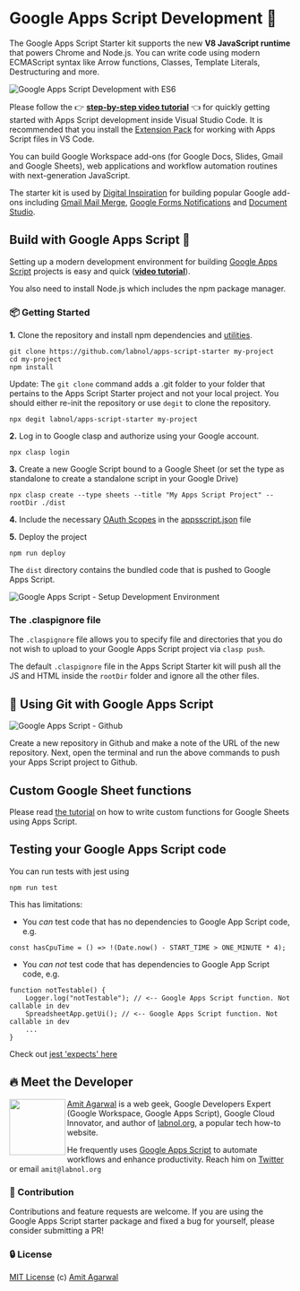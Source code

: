 # Google Apps Script Development 💯

The Google Apps Script Starter kit supports the new **V8 JavaScript runtime** that powers Chrome and Node.js. You can write code using modern ECMAScript syntax like Arrow functions, Classes, Template Literals, Destructuring and more.

![Google Apps Script Development with ES6](images/google-apps-script-development.png)

Please follow the 👉 **[step-by-step video tutorial](https://www.youtube.com/watch?v=KxdCIbeO4Uk)** 👈 for quickly getting started with Apps Script development inside Visual Studio Code. It is recommended that you install the [Extension Pack](https://marketplace.visualstudio.com/items?itemName=labnol.google-apps-script) for working with Apps Script files in VS Code.

You can build Google Workspace add-ons (for Google Docs, Slides, Gmail and Google Sheets), web applications and workflow automation routines with next-generation JavaScript.

The starter kit is used by [Digital Inspiration](https://digitalinspiration.com/) for building popular Google add-ons including [Gmail Mail Merge](https://workspace.google.com/marketplace/app/mail_merge_with_attachments/223404411203), [Google Forms Notifications](https://workspace.google.com/marketplace/app/email_notifications_for_google_forms/984866591130) and [Document Studio](https://workspace.google.com/marketplace/app/document_studio/429444628321).

## Build with Google Apps Script 🚀

Setting up a modern development environment for building [Google Apps Script](https://www.labnol.org/topic/google-apps-script/) projects is easy and quick (**[video tutorial](https://www.youtube.com/watch?v=KxdCIbeO4Uk)**).

You also need to install Node.js which includes the npm package manager.

### :package: Getting Started

**1.** Clone the repository and install npm dependencies and [utilities](TOOLS.md).

```
git clone https://github.com/labnol/apps-script-starter my-project
cd my-project
npm install
```

Update: The `git clone` command adds a .git folder to your folder that pertains to the Apps Script Starter project and not your local project. You should either re-init the repository or use `degit` to clone the repository.

```
npx degit labnol/apps-script-starter my-project
```

**2.** Log in to Google clasp and authorize using your Google account.

```
npx clasp login
```

**3.** Create a new Google Script bound to a Google Sheet (or set the type as standalone to create a standalone script in your Google Drive)

```
npx clasp create --type sheets --title "My Apps Script Project" --rootDir ./dist
```

**4.** Include the necessary [OAuth Scopes](./scopes.md) in the [appsscript.json](./appsscript.json) file

**5.** Deploy the project

```
npm run deploy
```

The `dist` directory contains the bundled code that is pushed to Google Apps Script.

![Google Apps Script - Setup Development Environment](images/npm-install.gif)

### The .claspignore file

The `.claspignore` file allows you to specify file and directories that you do not wish to upload to your Google Apps Script project via `clasp push`.

The default `.claspignore` file in the Apps Script Starter kit will push all the JS and HTML inside the `rootDir` folder and ignore all the other files.

## :beginner: Using Git with Google Apps Script

![Google Apps Script - Github](images/github-apps-script.png)

Create a new repository in Github and make a note of the URL of the new repository. Next, open the terminal and run the above commands to push your Apps Script project to Github.

## Custom Google Sheet functions

Please read [the tutorial](./FUNCTIONS.md) on how to write custom functions for Google Sheets using Apps Script.

## Testing your Google Apps Script code

You can run tests with jest using

```
npm run test
```

This has limitations:

- You _can_ test code that has no dependencies to Google App Script code, e.g.

```
const hasCpuTime = () => !(Date.now() - START_TIME > ONE_MINUTE * 4);

```

- You _can not_ test code that has dependencies to Google App Script code, e.g.

```
function notTestable() {
    Logger.log("notTestable"); // <-- Google Apps Script function. Not callable in dev
    SpreadsheetApp.getUi(); // <-- Google Apps Script function. Not callable in dev
    ...
}
```

Check out [jest 'expects' here](https://jestjs.io/docs/expect)

## :fire: Meet the Developer

<img align="left" width="100" height="100" src="https://pbs.twimg.com/profile_images/1320276905271070727/zQUrdqxO_200x200.jpg">

[Amit Agarwal](https://www.labnol.org/about) is a web geek, Google Developers Expert (Google Workspace, Google Apps Script), Google Cloud Innovator, and author of [labnol.org](https://www.labnol.org/), a popular tech how-to website.

He frequently uses [Google Apps Script](https://www.labnol.org/topic/google-apps-script/) to automate workflows and enhance productivity. Reach him on [Twitter](https://twitter.com/labnol) or email `amit@labnol.org`

### :cherry_blossom: Contribution

Contributions and feature requests are welcome. If you are using the Google Apps Script starter package and fixed a bug for yourself, please consider submitting a PR!

### :lock: License

[MIT License](https://github.com/labnol/apps-script-starter/blob/master/LICENSE) (c) [Amit Agarwal](https://www.labnol.org/about/)
